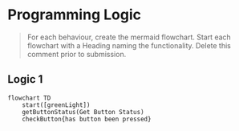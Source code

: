 # Programming Logic

> For each behaviour, create the mermaid flowchart. Start each flowchart with a Heading naming the functionality. Delete this comment prior to submission.

## Logic 1

```mermaid
flowchart TD
    start([greenLight])
    getButtonStatus(Get Button Status)
    checkButton{has button been pressed}


```
